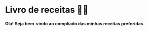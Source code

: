 # Livro de receitas :woman_cook:

#### Olá! Seja bem-vindo ao compliado das minhas receitas preferidas 
